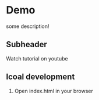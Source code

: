 # Demo

some description!

## Subheader

Watch tutorial on youtube

## lcoal development

1. Open index.html in your browser